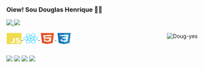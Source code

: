 ### Oiew! Sou Douglas Henrique 🤘🏼

<div>
  <a href="https://github.com/DouglasH26">
  <img height="180em" src="https://github-readme-stats.vercel.app/api?username=DouglasH26&show_icons=true&theme=chartreuse-dark&include_all_commits=true&count_private=true"/>
  <img height="180em" src="https://github-readme-stats.vercel.app/api/top-langs/?username=DouglasH26&layout=compact&langs_count=7&theme=chartreuse-dark"/>
</div>

<div style="display: inline_block"><br>
  <img align="center" alt="Doug-Js" height="30" width="40" src="https://raw.githubusercontent.com/devicons/devicon/master/icons/javascript/javascript-plain.svg">
  <img align="center" alt="Rafa-React" height="30" width="40" src="https://raw.githubusercontent.com/devicons/devicon/master/icons/react/react-original.svg">
  <img align="center" alt="Rafa-HTML" height="30" width="40" src="https://raw.githubusercontent.com/devicons/devicon/master/icons/html5/html5-original.svg">
  <img align="center" alt="Rafa-CSS" height="30" width="40" src="https://raw.githubusercontent.com/devicons/devicon/master/icons/css3/css3-original.svg">
  <img align="right" alt="Doug-yes" src="https://images.squarespace-cdn.com/content/v1/5c6c6c2cd74562a8dedfebeb/1552953614422-X4TOCSP0S52NXA6SUKG6/Peace-Sign.gif">
  </div>

  ##
  
  <div> 
  <a href="https://www.instagram.com/douglas_h2.3/" target="_blank"><img src="https://img.shields.io/badge/-Instagram-%23E4405F?style=for-the-badge&logo=instagram&logoColor=white" target="_blank"></a>
 <a href="https://discord.gg/DouglasH#5203" target="_blank"><img src="https://img.shields.io/badge/Discord-7289DA?style=for-the-badge&logo=discord&logoColor=white" target="_blank"></a> 
  <a href = "mailto:henrrique90@gmail.com"><img src="https://img.shields.io/badge/-Gmail-%23333?style=for-the-badge&logo=gmail&logoColor=white" target="_blank"></a>
  <a href="https://www.linkedin.com/in/douglash26?lipi=urn%3Ali%3Apage%3Ad_flagship3_profile_view_base_contact_details%3BKnvZnoAzS1uNB2%2BRweC9Rw%3D%3D" target="_blank"><img src="https://img.shields.io/badge/-LinkedIn-%230077B5?style=for-the-badge&logo=linkedin&logoColor=white" target="_blank"></a> 
 
 
</div>
